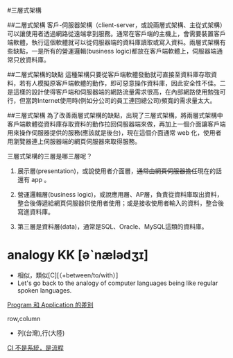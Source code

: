 #三層式架構

##二層式架構
客戶-伺服器架構（client-server，或說兩層式架構、主從式架構）可以讓使用者透過網路從遠端拿到服務。通常在客戶端的主機上，會需要裝置客戶端軟體，執行這個軟體就可以從伺服器端的資料庫讀取或寫入資料。兩層式架構有些缺點，一是所有的營運邏輯(business logic)都放在客戶端軟體上，伺服器端通常只放資料庫。

##二層式架構的缺點
這種架構只要從客戶端軟體發動就可直接至資料庫存取資料，若有人模擬原客戶端軟體的動作，即可惡意操作資料庫，因此安全性不佳。二是這樣的設計使得客戶端和伺服器端的網路流量需求很高，在內部網路使用勉強可行，但當跨Internet使用時(例如分公司的員工連回總公司)頻寬的需求量太大。

##三層式架構
為了改善兩層式架構的缺點，出現了三層式架構，將兩層式架構中客戶端軟體從資料庫存取資料的動作拉回伺服器端來做，再加上一個介面讓客戶端用來操作伺服器提供的服務(應該就是後台)，現在這個介面通常 web 化，使用者用瀏覽器連上伺服器端的網頁伺服器來取得服務。

三層式架構的三層是哪三層呢？
1. 展示層(presentation)，或說使用者介面層，~~通常由網頁伺服器擔任~~現在的話還有 app 。
2. 營運邏輯層(business logic)，或說應用層、AP層，負責從資料庫取出資料，整合後傳遞給網頁伺服器供使用者使用；或是接收使用者輸入的資料，整合後寫進資料庫。

3. 第三層是資料層(data)，通常是SQL、Oracle、MySQL這類的資料庫。


# analogy KK \[əˋnælədʒɪ\]

* 相似，類似\[C\]\[（+between/to/with）\]
* Let's go back to the analogy of computer languages being like regular spoken languages.

[Program 和 Application 的差別](https://stackoverflow.com/questions/4431819/what-are-the-differences-between-a-program-and-an-application)

row,column

* 列\(台灣\),行\(大陸\)

[CI 不是系統，是流程](https://dotblogs.com.tw/hatelove/archive/2011/12/25/introducing-continuous-integration.aspx)


